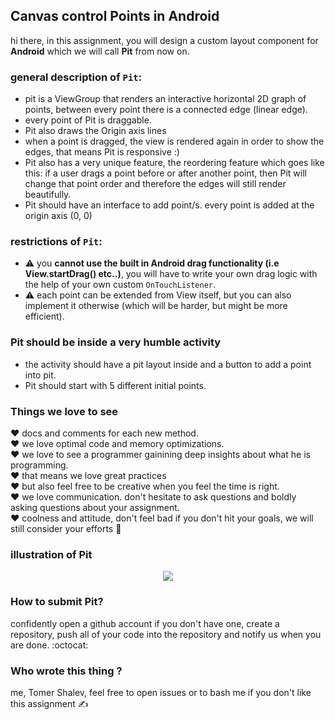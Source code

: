 ## Canvas control Points in Android

hi there, in this assignment, you will design a custom layout component for
**Android** which we will call **Pit** from now on.

### general description of `Pit`:
* pit is a ViewGroup that renders an interactive horizontal 2D graph of points, between every point there is
a connected edge (linear edge).
* every point of Pit is draggable.
* Pit also draws the Origin axis lines
* when a point is dragged, the view is rendered again in order to show the edges,
that means Pit is responsive :)
* Pit also has a very unique feature, the reordering feature which goes like this:
if a user drags a point before or after another point, then Pit will change that point
order and therefore the edges will still render beautifully.
* Pit should have an interface to add point/s. every point is added at the origin axis (0, 0)

### restrictions of `Pit`:
* :warning: you **cannot use the built in Android drag functionality (i.e View.startDrag() etc..)**, you will have to write your own
drag logic with the help of your own custom `OnTouchListener`.
* :warning: each point can be extended from View itself, but you can also implement it otherwise (which will be
harder, but might be more efficient).

### Pit should be inside a very humble activity
* the activity should have a pit layout inside and a button to add a point into pit.
* Pit should start with 5 different initial points.

### Things we love to see
:heart: docs and comments for each new method.  
:heart: we love optimal code and memory optimizations.  
:heart: we love to see a programmer gainining deep insights about what he is programming.  
:heart: that means we love great practices  
:heart: but also feel free to be creative when you feel the time is right.  
:heart: we love communication. don't hesitate to ask questions and boldly asking questions
about your assignment.  
:heart: coolness and attitude, don't feel bad if you don't hit your goals, we will still consider
your efforts :2nd_place_medal:

### illustration of Pit

<div align="center"><img src="https://vectr.com/hendrixstring/f1BaUwHxiD.png?width=320&height=320&select=f1BaUwHxiDpage0"></div>

### How to submit Pit?
confidently open a github account if you don't have one, create a repository, push all of your code into the repository
and notify us when you are done. :octocat:

### Who wrote this thing ?
me, Tomer Shalev, feel free to open issues or to bash me if you don't like this assignment :writing_hand:
